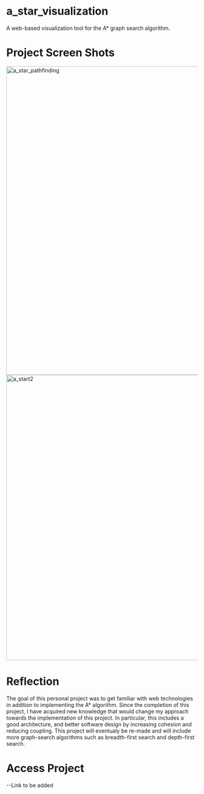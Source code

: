 # a_star_visualization
A web-based visualization tool for the A* graph search algorithm.


# Project Screen Shots

<img width="810" alt="a_star_pathfinding" src="https://user-images.githubusercontent.com/64179309/103977768-eca9a200-5147-11eb-9197-0f4a04b3af6d.PNG">

<img width="749" alt="a_start2" src="https://user-images.githubusercontent.com/64179309/103977796-fe8b4500-5147-11eb-94d7-5ace9d84178a.PNG">

# Reflection
The goal of this personal project was to get familiar with web technologies in addition to implementing the A* algorithm.
Since the completion of this project, I have acquired new knowledge that would change my approach towards the implementation of this project.
In particular, this includes a good architecture, and better software design by increasing cohesion and reducing coupling. 
This project will eventualy be re-made and will include more graph-search algorithms such as breadth-first search and depth-first search.

# Access Project
--Link to be added

